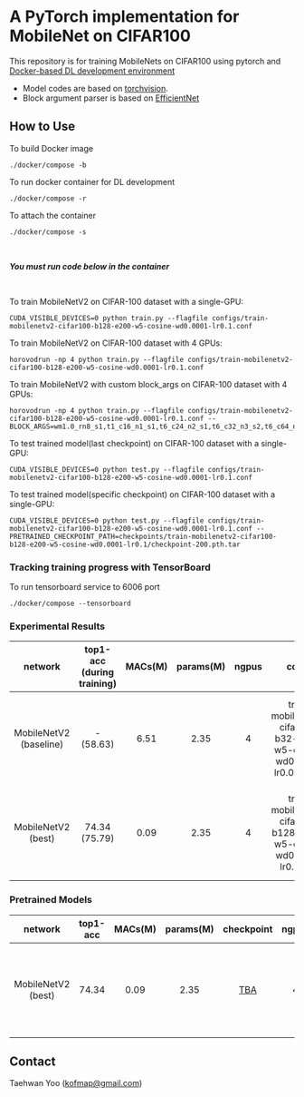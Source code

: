 # A PyTorch implementation for MobileNet on CIFAR100
This repository is for training MobileNets on CIFAR100 using pytorch 
and [Docker-based DL development environment](https://github.com/NoUnique/devenv.docker)

* Model codes are based on [torchvision](https://github.com/pytorch/vision/blob/master/torchvision/models/mobilenet.py).
* Block argument parser is based on [EfficientNet](https://github.com/tensorflow/tpu/blob/master/models/official/efficientnet/efficientnet_builder.py)

## How to Use
To build Docker image
```
./docker/compose -b
```
To run docker container for DL development
```
./docker/compose -r
```
To attach the container
```
./docker/compose -s
```

<br>

_**You must run code below in the container**_

<br>

To train MobileNetV2 on CIFAR-100 dataset with a single-GPU:
```
CUDA_VISIBLE_DEVICES=0 python train.py --flagfile configs/train-mobilenetv2-cifar100-b128-e200-w5-cosine-wd0.0001-lr0.1.conf
```
To train MobileNetV2 on CIFAR-100 dataset with 4 GPUs:
```
horovodrun -np 4 python train.py --flagfile configs/train-mobilenetv2-cifar100-b128-e200-w5-cosine-wd0.0001-lr0.1.conf
```
To train MobileNetV2 with custom block_args on CIFAR-100 dataset with 4 GPUs:
```
horovodrun -np 4 python train.py --flagfile configs/train-mobilenetv2-cifar100-b128-e200-w5-cosine-wd0.0001-lr0.1.conf --BLOCK_ARGS=wm1.0_rn8_s1,t1_c16_n1_s1,t6_c24_n2_s1,t6_c32_n3_s2,t6_c64_n4_s2,t6_c96_n3_s1,t6_c160_n3_s2,t6_c320_n1_s1
```
To test trained model(last checkpoint) on CIFAR-100 dataset with a single-GPU:
```
CUDA_VISIBLE_DEVICES=0 python test.py --flagfile configs/train-mobilenetv2-cifar100-b128-e200-w5-cosine-wd0.0001-lr0.1.conf
```
To test trained model(specific checkpoint) on CIFAR-100 dataset with a single-GPU:
```
CUDA_VISIBLE_DEVICES=0 python test.py --flagfile configs/train-mobilenetv2-cifar100-b128-e200-w5-cosine-wd0.0001-lr0.1.conf --PRETRAINED_CHECKPOINT_PATH=checkpoints/train-mobilenetv2-cifar100-b128-e200-w5-cosine-wd0.0001-lr0.1/checkpoint-200.pth.tar
```

### Tracking training progress with TensorBoard
To run tensorboard service to 6006 port
```
./docker/compose --tensorboard
```

### Experimental Results
|network|top1-acc (during training)|MACs(M)|params(M)|ngpus|config|block_args|
|:---:|:---:|:---:|:---:|:---:|:---:|:---:|
|MobileNetV2 (baseline)|- (58.63)|6.51|2.35|4|train-mobilenetv2-cifar100-b32-e200-w5-cosine-wd0.0001-lr0.025.conf|['wm1.0_rn8_s2', 't1_c16_n1_s1', 't6_c24_n2_s2', 't6_c32_n3_s2', 't6_c64_n4_s2', 't6_c96_n3_s1', 't6_c160_n3_s2', 't6_c320_n1_s1']|
|MobileNetV2 (best)|74.34 (75.79)|0.09|2.35|4|train-mobilenetv2-cifar100-b128-e200-w5-cosine-wd0.0001-lr0.1.conf|['wm1.0_rn8_s1', 't1_c16_n1_s1', 't6_c24_n2_s1', 't6_c32_n3_s2', 't6_c64_n4_s2', 't6_c96_n3_s1', 't6_c160_n3_s2', 't6_c320_n1_s1']|

### Pretrained Models 
|network|top1-acc|MACs(M)|params(M)|checkpoint|ngpus|config|block_args|
|:---:|:---:|:---:|:---:|:---:|:---:|:---:|:---:|
|MobileNetV2 (best)|74.34|0.09|2.35|[TBA]()|4|train-mobilenetv2-cifar100-b128-e200-w5-cosine-wd0.0001-lr0.1.conf|['wm1.0_rn8_s1', 't1_c16_n1_s1', 't6_c24_n2_s1', 't6_c32_n3_s2', 't6_c64_n4_s2', 't6_c96_n3_s1', 't6_c160_n3_s2', 't6_c320_n1_s1']|
  

## Contact
Taehwan Yoo (kofmap@gmail.com)
